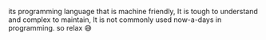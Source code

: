its programming language that is machine friendly, It is tough to understand and complex to maintain, It is not commonly used now-a-days in programming. so relax 😅
